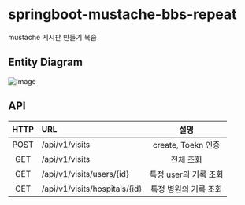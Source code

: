 # springboot-mustache-bbs-repeat
mustache 게시판 만들기 복습

## Entity Diagram
![image](https://user-images.githubusercontent.com/101695482/206072740-f458b7e4-2a66-4096-9553-2a25663a01e5.png)

## API
| HTTP | URL                           |        설명        |
|:----:|:------------------------------|:----------------:|
| POST | /api/v1/visits                | create, Toekn 인증 |
| GET | /api/v1/visits                |      전체 조회       |
| GET | /api/v1/visits/users/{id}     |  특정 user의 기록 조회  |
| GET | /api/v1/visits/hospitals/{id} |   특정 병원의 기록 조회   |
